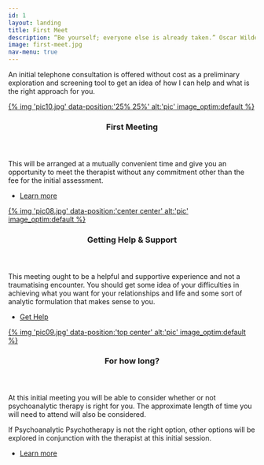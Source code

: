 ```yaml
---
id: 1
layout: landing
title: First Meet
description: “Be yourself; everyone else is already taken.” Oscar Wilde
image: first-meet.jpg
nav-menu: true
---
```


<!-- Main -->
<div id="main">

<!-- One -->
<section id="one">
	<div class="inner">
		<p>An initial telephone consultation is offered without cost as a preliminary exploration and screening tool to
		get an idea of how I can help and what is the right approach for you.</p>
	</div>
</section>

<!-- two -->
<section id="two" class="spotlights">
	<section>
		<a href="/" class="image">
			{% img 'pic10.jpg' data-position:'25% 25%' alt:'pic' image_optim:default %}
		</a>
		<div class="content">
			<div class="inner">
				<header class="major">
					<h3>First Meeting</h3>
				</header>
				<p>This will be arranged at a mutually convenient time and give you an opportunity to meet the therapist without any commitment other than the fee for the initial assessment.</p>
				<ul class="actions">
					<li><a href="/" class="button">Learn more</a></li>
				</ul>
			</div>
		</div>
	</section>
	<section>
		<a href="/" class="image">
			{% img 'pic08.jpg' data-position:'center center' alt:'pic' image_optim:default %}
		</a>
		<div class="content">
			<div class="inner">
				<header class="major">
					<h3>Getting Help & Support</h3>
				</header>
				<p>This meeting ought to be a helpful and supportive experience and not a traumatising encounter.
                   You should get some idea of your difficulties in achieving what you want for your relationships and life and some sort of analytic formulation that makes sense to you.</p>
				<ul class="actions">
					<li><a href="/" class="button">Get Help</a></li>
				</ul>
			</div>
		</div>
	</section>
	<section>
		<a href="/" class="image">
			{% img 'pic09.jpg' data-position:'top center' alt:'pic' image_optim:default %}
		</a>
		<div class="content">
			<div class="inner">
				<header class="major">
					<h3>For how long?</h3>
				</header>
				<p>At this initial meeting you will be able to consider whether or not psychoanalytic therapy is right
				for you. The approximate length of time you will need to attend will also be considered.</p>
                <p>If Psychoanalytic Psychotherapy is not the right option, other options will be explored in
                conjunction with the therapist at this initial session.</p>
				<ul class="actions">
					<li><a href="/" class="button">Learn more</a></li>
				</ul>
			</div>
		</div>
	</section>
</section>

</div>
